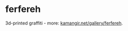 # ferfereh

3d-printed graffiti - more: [kamangir.net/gallery/ferfereh](http://kamangir.net/gallery/ferfereh/).
